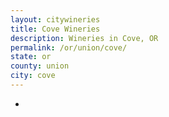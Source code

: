 ```yaml
---
layout: citywineries
title: Cove Wineries
description: Wineries in Cove, OR
permalink: /or/union/cove/
state: or
county: union
city: cove
---
```

-

